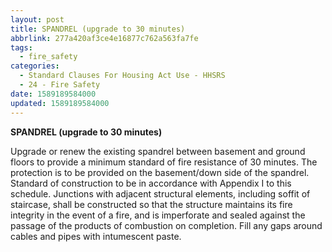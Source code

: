 ```yaml
---
layout: post
title: SPANDREL (upgrade to 30 minutes)
abbrlink: 277a420af3ce4e16877c762a563fa7fe
tags:
  - fire_safety
categories:
  - Standard Clauses For Housing Act Use - HHSRS
  - 24 - Fire Safety
date: 1589189584000
updated: 1589189584000
---
```


**SPANDREL (upgrade to 30 minutes)**

Upgrade or renew the existing spandrel between basement and ground floors to provide a minimum standard of fire resistance of 30 minutes. The protection is to be provided on the basement/down side of the spandrel. Standard of construction to be in accordance with Appendix I to this schedule. Junctions with adjacent structural elements, including soffit of staircase, shall be constructed so that the structure maintains its fire integrity in the event of a fire, and is imperforate and sealed against the passage of the products of combustion on completion. Fill any gaps around cables and pipes with intumescent paste.
